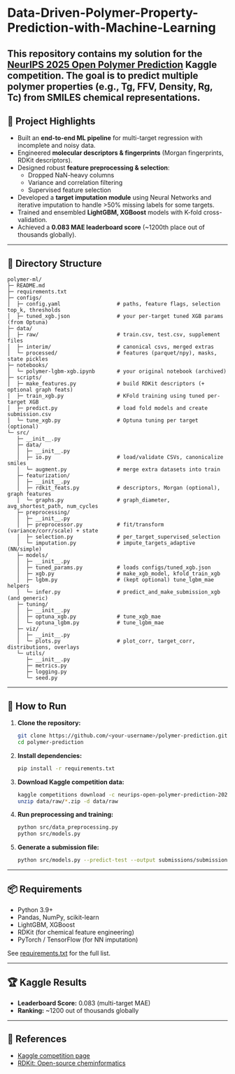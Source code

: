 # Data-Driven-Polymer-Property-Prediction-with-Machine-Learning
This repository contains my solution for the [NeurIPS 2025 Open Polymer Prediction](https://www.kaggle.com/competitions/neurips-open-polymer-prediction-2025) Kaggle competition.   The goal is to **predict multiple polymer properties** (e.g., Tg, FFV, Density, Rg, Tc) from SMILES chemical representations.
---

## 🔹 Project Highlights

- Built an **end-to-end ML pipeline** for multi-target regression with incomplete and noisy data.
- Engineered **molecular descriptors & fingerprints** (Morgan fingerprints, RDKit descriptors).
- Designed robust **feature preprocessing & selection**:
  - Dropped NaN-heavy columns
  - Variance and correlation filtering
  - Supervised feature selection
- Developed a **target imputation module** using Neural Networks and iterative imputation to handle >50% missing labels for some targets.
- Trained and ensembled **LightGBM, XGBoost** models with K-fold cross-validation.
- Achieved a **0.083 MAE leaderboard score** (~1200th place out of thousands globally).

---

## 📂 Directory Structure

```
polymer-ml/
├─ README.md
├─ requirements.txt
├─ configs/
│  ├─ config.yaml                  # paths, feature flags, selection top_k, thresholds
│  ├─ tuned_xgb.json               # your per-target tuned XGB params (from Optuna)
├─ data/
│  ├─ raw/                         # train.csv, test.csv, supplement files
│  ├─ interim/                     # canonical csvs, merged extras
│  └─ processed/                   # features (parquet/npy), masks, state pickles
├─ notebooks/
│  └─ polymer-lgbm-xgb.ipynb       # your original notebook (archived)
├─ scripts/
│  ├─ make_features.py             # build RDKit descriptors (+ optional graph feats)
│  ├─ train_xgb.py                 # KFold training using tuned per-target XGB
│  ├─ predict.py                   # load fold models and create submission.csv
│  └─ tune_xgb.py                  # Optuna tuning per target (optional)
└─ src/
   ├─ __init__.py
   ├─ data/
   │  ├─ __init__.py
   │  ├─ io.py                     # load/validate CSVs, canonicalize smiles
   │  └─ augment.py                # merge extra datasets into train
   ├─ featurization/
   │  ├─ __init__.py
   │  ├─ rdkit_feats.py            # descriptors, Morgan (optional), graph features
   │  └─ graphs.py                 # graph_diameter, avg_shortest_path, num_cycles
   ├─ preprocessing/
   │  ├─ __init__.py
   │  ├─ preprocessor.py           # fit/transform (variance/corr/scale) + state
   │  ├─ selection.py              # per_target_supervised_selection
   │  └─ imputation.py             # impute_targets_adaptive (NN/simple)
   ├─ models/
   │  ├─ __init__.py
   │  ├─ tuned_params.py           # loads configs/tuned_xgb.json
   │  ├─ xgb.py                    # make_xgb_model, kfold_train_xgb
   │  ├─ lgbm.py                   # (kept optional) tune_lgbm_mae helpers
   │  └─ infer.py                  # predict_and_make_submission_xgb (and generic)
   ├─ tuning/
   │  ├─ __init__.py
   │  ├─ optuna_xgb.py             # tune_xgb_mae
   │  └─ optuna_lgbm.py            # tune_lgbm_mae
   ├─ viz/
   │  ├─ __init__.py
   │  └─ plots.py                  # plot_corr, target_corr, distributions, overlays
   └─ utils/
      ├─ __init__.py
      ├─ metrics.py
      ├─ logging.py
      └─ seed.py
```

---

## 🚀 How to Run

1. **Clone the repository:**
   ```bash
   git clone https://github.com/<your-username>/polymer-prediction.git
   cd polymer-prediction
   ```

2. **Install dependencies:**
   ```bash
   pip install -r requirements.txt
   ```

3. **Download Kaggle competition data:**
   ```bash
   kaggle competitions download -c neurips-open-polymer-prediction-2025 -p data/raw
   unzip data/raw/*.zip -d data/raw
   ```

4. **Run preprocessing and training:**
   ```bash
   python src/data_preprocessing.py
   python src/models.py
   ```

5. **Generate a submission file:**
   ```bash
   python src/models.py --predict-test --output submissions/submission.csv
   ```

---

## 📦 Requirements

- Python 3.9+
- Pandas, NumPy, scikit-learn
- LightGBM, XGBoost
- RDKit (for chemical feature engineering)
- PyTorch / TensorFlow (for NN imputation)

See [requirements.txt](requirements.txt) for the full list.

---

## 🏆 Kaggle Results

- **Leaderboard Score:** 0.083 (multi-target MAE)
- **Ranking:** ~1200 out of thousands globally

---

## 🔗 References

- [Kaggle competition page](https://www.kaggle.com/competitions/neurips-open-polymer-prediction-2025)
- [RDKit: Open-source cheminformatics](https://www.rdkit.org/)
